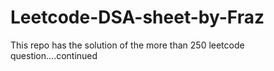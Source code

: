 # Leetcode-DSA-sheet-by-Fraz
This repo has the solution of the more than 250 leetcode question....continued
 
